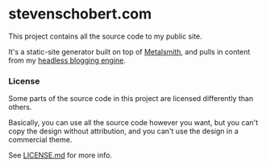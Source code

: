 # stevenschobert.com

This project contains all the source code to my public site.

It's a static-site generator built on top of [Metalsmith](http://metalsmith.io), and pulls in content from my [headless blogging engine](https://github.com/stevenschobert/inkplate).

### License

Some parts of the source code in this project are licensed differently than others.

Basically, you can use all the source code however you want, but you can't copy the design without attribution, and you can't use the design in a commercial theme.

See [LICENSE.md](LICENSE.md) for more info.
